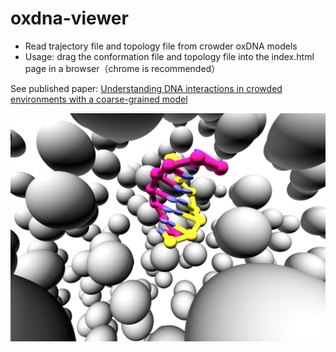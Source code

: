 # oxdna-viewer
- Read trajectory file and topology file from crowder oxDNA models
- Usage: drag the conformation file and topology file into the index.html page in a browser（chrome is recommended）

See published paper:
[Understanding DNA interactions in crowded
environments with a coarse-grained model](https://academic.oup.com/nar/article/48/19/10726/5921301)


![image](screen_shot.png)
